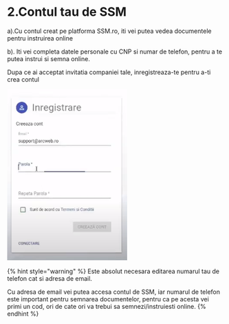 # 2.Contul tau de SSM

a\).Cu contul creat pe platforma SSM.ro,  iti vei putea vedea documentele pentru instruirea online 

 b\). Iti vei completa datele personale cu CNP si numar de telefon, pentru a te putea instrui si semna online.

Dupa ce ai acceptat invitatia companiei tale, inregistreaza-te pentru a-ti crea contul

![](../.gitbook/assets/image%20%2845%29.png)



{% hint style="warning" %}
Este absolut necesara editarea numarul tau de telefon cat si adresa de email. 

Cu adresa de email vei putea accesa contul de SSM, iar numarul de telefon este important pentru semnarea documentelor, pentru ca pe acesta vei primi  un cod, ori de cate ori va trebui sa semnezi/instruiesti online.
{% endhint %}

